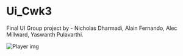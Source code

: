 # Ui_Cwk3

Final UI Group project by -
Nicholas Dharmadi,
Alain Fernando,
Alec Millward,
Yaswanth Pulavarthi.
 
 
 ![Player img](https://user-images.githubusercontent.com/67188054/102004602-2da9c480-3d0a-11eb-99e2-63c7a0f8fbdd.png)
